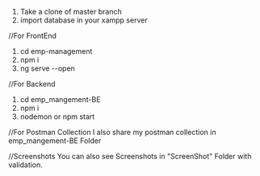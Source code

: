 1. Take a clone of master branch
2. import database in your xampp server 

//For FrontEnd
1. cd emp-management
2. npm i
3. ng serve --open

//For Backend
1. cd emp_mangement-BE
2. npm i
3. nodemon or npm start

//For Postman Collection
I also share my postman collection in emp_mangement-BE Folder

//Screenshots
You can also see Screenshots in "ScreenShot" Folder with validation.

